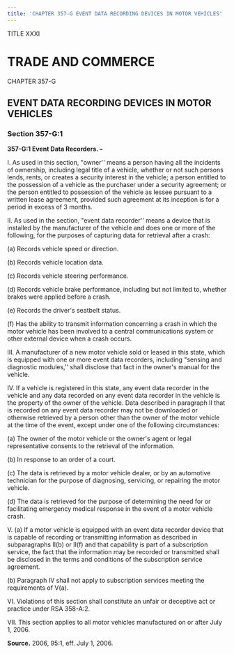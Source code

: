 ```yaml
---
title: 'CHAPTER 357-G EVENT DATA RECORDING DEVICES IN MOTOR VEHICLES'
---
```


TITLE XXXI
                                             
TRADE AND COMMERCE
==================

CHAPTER 357-G
                                             
EVENT DATA RECORDING DEVICES IN MOTOR VEHICLES
----------------------------------------------

### Section 357-G:1

 **357-G:1 Event Data Recorders. –**
                                             
 I. As used in this section, "owner'' means a person having all the
incidents of ownership, including legal title of a vehicle, whether or
not such persons lends, rents, or creates a security interest in the
vehicle; a person entitled to the possession of a vehicle as the
purchaser under a security agreement; or the person entitled to
possession of the vehicle as lessee pursuant to a written lease
agreement, provided such agreement at its inception is for a period in
excess of 3 months.
                                             
 II. As used in the section, "event data recorder'' means a device
that is installed by the manufacturer of the vehicle and does one or
more of the following, for the purposes of capturing data for retrieval
after a crash:
                                             
 (a) Records vehicle speed or direction.
                                             
 (b) Records vehicle location data.
                                             
 (c) Records vehicle steering performance.
                                             
 (d) Records vehicle brake performance, including but not limited
to, whether brakes were applied before a crash.
                                             
 (e) Records the driver's seatbelt status.
                                             
 (f) Has the ability to transmit information concerning a crash in
which the motor vehicle has been involved to a central communications
system or other external device when a crash occurs.
                                             
 III. A manufacturer of a new motor vehicle sold or leased in this
state, which is equipped with one or more event data recorders,
including "sensing and diagnostic modules,'' shall disclose that fact in
the owner's manual for the vehicle.
                                             
 IV. If a vehicle is registered in this state, any event data
recorder in the vehicle and any data recorded on any event data recorder
in the vehicle is the property of the owner of the vehicle. Data
described in paragraph II that is recorded on any event data recorder
may not be downloaded or otherwise retrieved by a person other than the
owner of the motor vehicle at the time of the event, except under one of
the following circumstances:
                                             
 (a) The owner of the motor vehicle or the owner's agent or legal
representative consents to the retrieval of the information.
                                             
 (b) In response to an order of a court.
                                             
 (c) The data is retrieved by a motor vehicle dealer, or by an
automotive technician for the purpose of diagnosing, servicing, or
repairing the motor vehicle.
                                             
 (d) The data is retrieved for the purpose of determining the need
for or facilitating emergency medical response in the event of a motor
vehicle crash.
                                             
 V. (a) If a motor vehicle is equipped with an event data recorder
device that is capable of recording or transmitting information as
described in subparagraphs II(b) or II(f) and that capability is part of
a subscription service, the fact that the information may be recorded or
transmitted shall be disclosed in the terms and conditions of the
subscription service agreement.
                                             
 (b) Paragraph IV shall not apply to subscription services meeting
the requirements of V(a).
                                             
 VI. Violations of this section shall constitute an unfair or
deceptive act or practice under RSA 358-A:2.
                                             
 VII. This section applies to all motor vehicles manufactured on or
after July 1, 2006.

**Source.** 2006, 95:1, eff. July 1, 2006.
